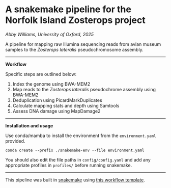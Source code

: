 # A snakemake pipeline for the Norfolk Island Zosterops project
*Abby Williams, University of Oxford, 2025*

A pipeline for mapping raw Illumina sequencing reads from avian museum samples to the *Zosterops lateralis* pseudochromosome assembly.

---

**Workflow**

Specific steps are outlined below:
1. Index the genome using BWA-MEM2
2. Map reads to the *Zosterops lateralis* pseudochrome assembly using BWA-MEM2
3. Deduplication using PicardMarkDuplicates
4. Calculate mapping stats and depth using Samtools
5. Assess DNA damage using MapDamage2

---

**Installation and usage**

Use conda/mamba to install the environment from the `environment.yaml` provided.

`conda create --prefix ./snakemake-env --file environment.yaml`

You should also edit the file paths in `config/config.yaml` and add any appropriate profiles in `profiles/` before running snakemake.

---

This pipeline was built in [snakemake](https://snakemake.github.io/) using [this workflow template](https://github.com/snakemake-workflows/snakemake-workflow-template).
